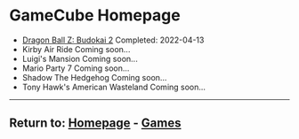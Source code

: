 # GameCube Homepage

- [Dragon Ball Z: Budokai 2](/Games/GameCube/DBZBudokai2) Completed: 2022-04-13
- Kirby Air Ride Coming soon...
- Luigi's Mansion Coming soon...
- Mario Party 7 Coming soon...
- Shadow The Hedgehog Coming soon...
- Tony Hawk's American Wasteland Coming soon...

* * *
## Return to: [Homepage](/index) - [Games](/Games/Home)